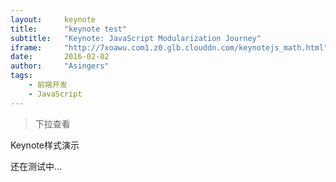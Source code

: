 ```yaml
---
layout:     keynote
title:      "keynote test"
subtitle:   "Keynote: JavaScript Modularization Journey"
iframe:     "http://7xoawu.com1.z0.glb.clouddn.com/keynotejs_math.html"
date:       2016-02-02
author:     "Asingers"
tags:
    - 前端开发
    - JavaScript
---
```


> 下拉查看


Keynote样式演示

还在测试中...
